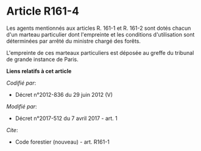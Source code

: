 # Article R161-4

Les agents mentionnés aux articles R. 161-1 et R. 161-2 sont dotés chacun d'un marteau particulier dont l'empreinte et les
conditions d'utilisation sont déterminées par arrêté du ministre chargé des forêts.

L'empreinte de ces marteaux particuliers est déposée au greffe du tribunal de grande instance de Paris.

**Liens relatifs à cet article**

_Codifié par_:

  - Décret n°2012-836 du 29 juin 2012 (V)

_Modifié par_:

  - Décret n°2017-512 du 7 avril 2017 - art. 1

_Cite_:

  - Code forestier (nouveau) - art. R161-1

